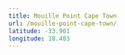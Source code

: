```yaml
---
title: Mouille Point Cape Town
url: /mouille-point-cape-town/
latitude: -33.901
longitude: 18.403
---
```

